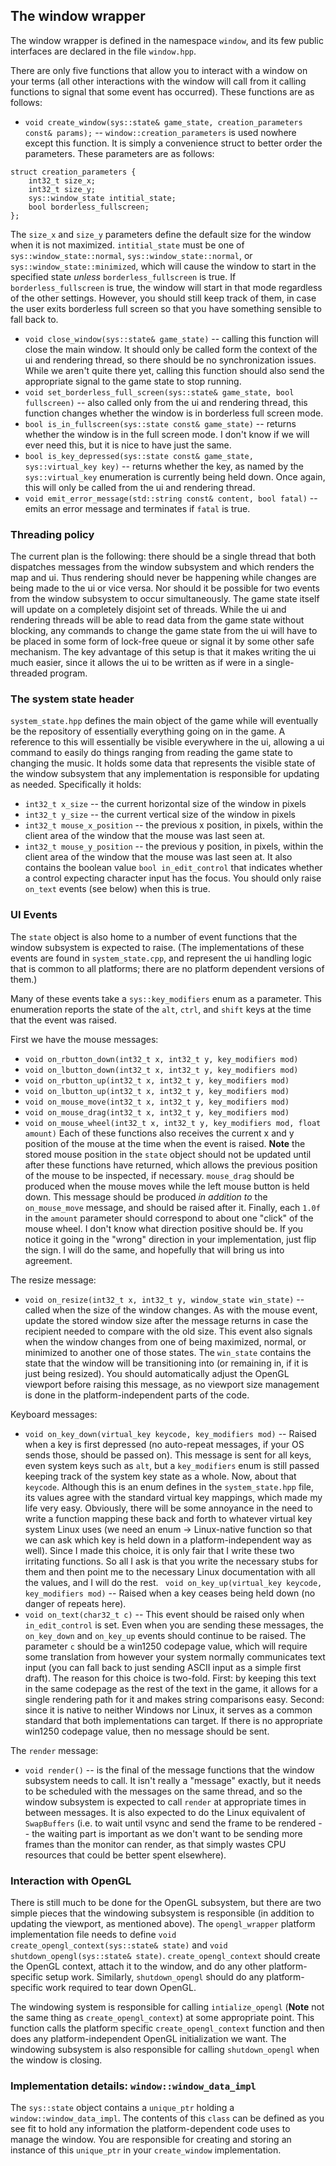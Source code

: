 ## The window wrapper

The window wrapper is defined in the namespace `window`, and its few public interfaces are declared in the file `window.hpp`.

There are only five functions that allow you to interact with a window on your terms (all other interactions with the window will call from it calling functions to signal that some event has occurred). These functions are as follows:

- `void create_window(sys::state& game_state, creation_parameters const& params);` -- `window::creation_parameters` is used nowhere except this function. It is simply a convenience struct to better order the parameters. These parameters are as follows:
```
struct creation_parameters {
	int32_t size_x;
	int32_t size_y;
	sys::window_state intitial_state;
	bool borderless_fullscreen;
};
```
The `size_x` and `size_y` parameters define the default size for the window when it is not maximized. `intitial_state` must be one of `sys::window_state::normal`, `sys::window_state::normal`, or `sys::window_state::minimized`, which will cause the window to start in the specified state *unless* `borderless_fullscreen` is true. If `borderless_fullscreen` is true, the window will start in that mode regardless of the other settings. However, you should still keep track of them, in case the user exits borderless full screen so that you have something sensible to fall back to.
- `void close_window(sys::state& game_state)` -- calling this function will close the main window. It should only be called form the context of the ui and rendering thread, so there should be no synchronization issues. While we aren't quite there yet, calling this function should also send the appropriate signal to the game state to stop running.
- `void set_borderless_full_screen(sys::state& game_state, bool fullscreen)` -- also called only from the ui and rendering thread, this function changes whether the window is in borderless full screen mode.
- `bool is_in_fullscreen(sys::state const& game_state)` -- returns whether the window is in the full screen mode. I don't know if we will ever need this, but it is nice to have just the same.
- `bool is_key_depressed(sys::state const& game_state, sys::virtual_key key)` -- returns whether the key, as named by the `sys::virtual_key` enumeration is currently being held down. Once again, this will only be called from the ui and rendering thread.
- `void emit_error_message(std::string const& content, bool fatal)` -- emits an error message and terminates if `fatal` is true.

### Threading policy

The current plan is the following: there should be a single thread that both dispatches messages from the window subsystem and which renders the map and ui. Thus rendering should never be happening while changes are being made to the ui or vice versa. Nor should it be possible for two events from the window subsystem to occur simultaneously. The game state itself will update on a completely disjoint set of threads. While the ui and rendering threads will be able to read data from the game state without blocking, any commands to change the game state from the ui will have to be placed in some form of lock-free queue or signal it by some other safe mechanism. The key advantage of this setup is that it makes writing the ui much easier, since it allows the ui to be written as if were in a single-threaded program.

### The system state header

`system_state.hpp` defines the main object of the game while will eventually be the repository of essentially everything going on in the game. A reference to this will essentially be visible everywhere in the ui, allowing a ui command to easily do things ranging from reading the game state to changing the music. It holds some data that represents the visible state of the window subsystem that any implementation is responsible for updating as needed. Specifically it holds:
- `int32_t x_size` -- the current horizontal size of the window in pixels
- `int32_t y_size` -- the current vertical size of the window in pixels
- `int32_t mouse_x_position` -- the previous x position, in pixels, within the client area of the window that the mouse was last seen at.
- `int32_t mouse_y_position` -- the previous y position, in pixels, within the client area of the window that the mouse was last seen at.
It also contains the boolean value
`bool in_edit_control` that indicates whether a control expecting character input has the focus. You should only raise `on_text` events (see below) when this is true.

### UI Events

The `state` object is also home to a number of event functions that the window subsystem is expected to raise. (The implementations of these events are found in `system_state.cpp`, and represent the ui handling logic that is common to all platforms; there are no platform dependent versions of them.)

Many of these events take a `sys::key_modifiers` enum as a parameter. This enumeration reports the state of the `alt`, `ctrl`, and `shift` keys at the time that the event was raised.

First we have the mouse messages:
- `void on_rbutton_down(int32_t x, int32_t y, key_modifiers mod)`
- `void on_lbutton_down(int32_t x, int32_t y, key_modifiers mod)`
- `void on_rbutton_up(int32_t x, int32_t y, key_modifiers mod)`
- `void on_lbutton_up(int32_t x, int32_t y, key_modifiers mod)`
- `void on_mouse_move(int32_t x, int32_t y, key_modifiers mod)`
- `void on_mouse_drag(int32_t x, int32_t y, key_modifiers mod)`
- `void on_mouse_wheel(int32_t x, int32_t y, key_modifiers mod, float amount)`
Each of these functions also receives the current x and y position of the mouse at the time when the event is raised. **Note** the stored mouse position in the `state` object should not be updated until after these functions have returned, which allows the previous position of the mouse to be inspected, if necessary. `mouse_drag` should be produced when the mouse moves while the left mouse button is held down. This message should be produced *in addition to* the `on_mouse_move` message, and should be raised after it. Finally, each `1.0f` in the `amount` parameter should correspond to about one "click" of the mouse wheel. I don't know what direction positive should be. If you notice it going in the "wrong" direction in your implementation, just flip the sign. I will do the same, and hopefully that will bring us into agreement.

The resize message:
- `void on_resize(int32_t x, int32_t y, window_state win_state)` -- called when the size of the window changes. As with the mouse event, update the stored window size after the message returns in case the recipient needed to compare with the old size. This event also signals when the window changes from one of being maximized, normal, or minimized to another one of those states. The `win_state` contains the state that the window will be transitioning into (or remaining in, if it is just being resized). You should automatically adjust the OpenGL viewport before raising this message, as no viewport size management is done in the platform-independent parts of the code.

Keyboard messages:
- `void on_key_down(virtual_key keycode, key_modifiers mod)` -- Raised when a key is first depressed (no auto-repeat messages, if your OS sends those, should be passed on). This message is sent for all keys, even system keys such as `alt`, but a `key_modifiers` enum is still passed keeping track of the system key state as a whole. Now, about that `keycode`. Although this is an enum defines in the `system_state.hpp` file, its values agree with the standard virtual key mappings, which made my life very easy. Obviously, there will be some annoyance in the need to write a function mapping these back and forth to whatever virtual key system Linux uses (we need an enum -> Linux-native function so that we can ask which key is held down in a platform-independent way as well). Since I made this choice, it is only fair that I write these two irritating functions. So all I ask is that you write the necessary stubs for them and then point me to the necessary Linux documentation with all the values, and I will do the rest.
` void on_key_up(virtual_key keycode, key_modifiers mod)` -- Raised when a key ceases being held down (no danger of repeats here).
- `void on_text(char32_t c)` -- This event should be raised only when `in_edit_control` is set. Even when you are sending these messages, the `on_key_down` and `on_key_up` events should continue to be raised. The parameter `c` should be a win1250 codepage value, which will require some translation from however your system normally communicates text input (you can fall back to just sending ASCII input as a simple first draft). The reason for this choice is two-fold. First: by keeping this text in the same codepage as the rest of the text in the game, it allows for a single rendering path for it and makes string comparisons easy. Second: since it is native to neither Windows nor Linux, it serves as a common standard that both implementations can target. If there is no appropriate win1250 codepage value, then no message should be sent.

The `render` message:
- `void render()` -- is the final of the message functions that the window subsystem needs to call. It isn't really a "message" exactly, but it needs to be scheduled with the messages on the same thread, and so the window subsystem is expected to call `render` at appropriate times in between messages. It is also expected to do the Linux equivalent of `SwapBuffers` (i.e. to wait until vsync and send the frame to be rendered -- the waiting part is important as we don't want to be sending more frames than the monitor can render, as that simply wastes CPU resources that could be better spent elsewhere).

### Interaction with OpenGL

There is still much to be done for the OpenGL subsystem, but there are two simple pieces that the windowing subsystem is responsible (in addition to updating the viewport, as mentioned above).  The `opengl_wrapper` platform implementation file needs to define `void create_opengl_context(sys::state& state)` and `void shutdown_opengl(sys::state& state)`. `create_opengl_context` should create the OpenGL context, attach it to the window, and do any other platform-specific setup work. Similarly, `shutdown_opengl` should do any platform-specific work required to tear down OpenGL.

The windowing system is responsible for calling `intialize_opengl` (**Note** not the same thing as `create_opengl_context`) at some appropriate point. This function calls the platform specific `create_opengl_context` function and then does any platform-independent OpenGL initialization we want. The windowing subsystem is also responsible for calling `shutdown_opengl` when the window is closing.

### Implementation details: `window::window_data_impl` 

The `sys::state` object contains a `unique_ptr` holding a `window::window_data_impl`. The contents of this `class` can be defined as you see fit to hold any information the platform-dependent code uses to manage the window. You are responsible for creating and storing an instance of this `unique_ptr` in your `create_window` implementation.
